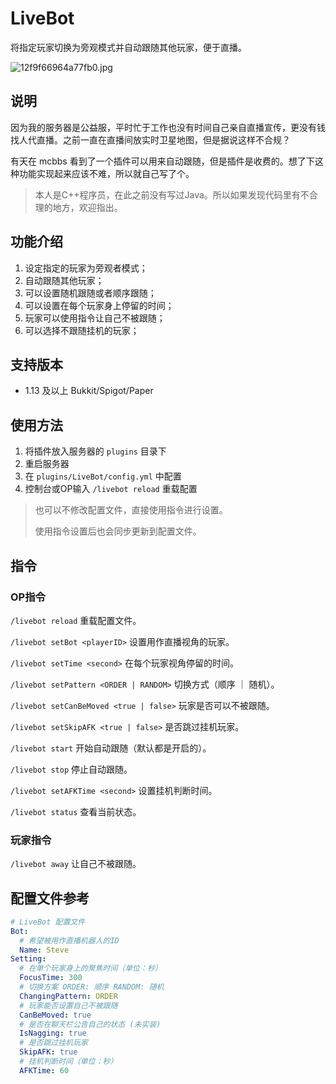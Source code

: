 # LiveBot
 将指定玩家切换为旁观模式并自动跟随其他玩家，便于直播。

![12f9f66964a77fb0.jpg](https://sslbackend.deercloud.site:450/LightPicture/2022/11/12f9f66964a77fb0.jpg)

## 说明

因为我的服务器是公益服，平时忙于工作也没有时间自己亲自直播宣传，更没有钱找人代直播。之前一直在直播间放实时卫星地图，但是据说这样不合规？

有天在 mcbbs 看到了一个插件可以用来自动跟随，但是插件是收费的。想了下这种功能实现起来应该不难，所以就自己写了个。

> 本人是C++程序员，在此之前没有写过Java。所以如果发现代码里有不合理的地方，欢迎指出。

## 功能介绍

1. 设定指定的玩家为旁观者模式；
2. 自动跟随其他玩家；
3. 可以设置随机跟随或者顺序跟随；
4. 可以设置在每个玩家身上停留的时间；
5. 玩家可以使用指令让自己不被跟随；
6. 可以选择不跟随挂机的玩家；

## 支持版本

- 1.13 及以上 Bukkit/Spigot/Paper

## 使用方法

1. 将插件放入服务器的 `plugins` 目录下
2. 重启服务器
3. 在 `plugins/LiveBot/config.yml` 中配置
4. 控制台或OP输入 `/livebot reload` 重载配置

> 也可以不修改配置文件，直接使用指令进行设置。
> 
> 使用指令设置后也会同步更新到配置文件。

## 指令

### OP指令

`/livebot reload` 重载配置文件。
    
`/livebot setBot <playerID>` 设置用作直播视角的玩家。
    
`/livebot setTime <second>` 在每个玩家视角停留的时间。
    
`/livebot setPattern <ORDER | RANDOM>` 切换方式（顺序 ｜ 随机）。

`/livebot setCanBeMoved <true | false>` 玩家是否可以不被跟随。

`/livebot setSkipAFK <true | false>` 是否跳过挂机玩家。

`/livebot start` 开始自动跟随（默认都是开启的）。
    
`/livebot stop` 停止自动跟随。

`/livebot setAFKTime <second>` 设置挂机判断时间。

`/livebot status` 查看当前状态。

### 玩家指令

`/livebot away` 让自己不被跟随。


## 配置文件参考

```yaml
# LiveBot 配置文件
Bot:
  # 希望被用作直播机器人的ID
  Name: Steve
Setting:
  # 在单个玩家身上的聚焦时间（单位：秒）
  FocusTime: 300
  # 切换方案 ORDER: 顺序 RANDOM: 随机
  ChangingPattern: ORDER
  # 玩家能否设置自己不被跟随
  CanBeMoved: true
  # 是否在聊天栏公告自己的状态 (未实装)
  IsNagging: true
  # 是否跳过挂机玩家
  SkipAFK: true
  # 挂机判断时间（单位：秒）
  AFKTime: 60
```
